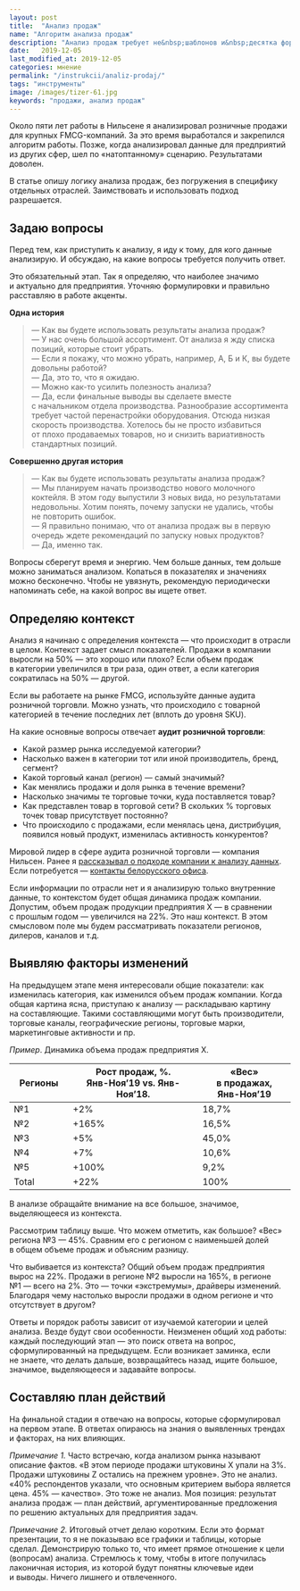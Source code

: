 ```yaml
---
layout: post
title:  "Анализ продаж"
name: "Алгоритм анализа продаж"
description: "Анализ продаж требует не&nbsp;шаблонов и&nbsp;десятка формул, а&nbsp;понимания логики анализа. Тогда анализ станет инструментом решения актуальных для предприятия задач. "
date:   2019-12-05
last_modified_at: 2019-12-05
categories: мнение
permalink: "/instrukcii/analiz-prodaj/"
tags: "инструменты"
image: /images/tizer-61.jpg
keywords: "продажи, анализ продаж"
---
```





<p>Около пяти лет работы в&nbsp;Нильсене я&nbsp;анализировал розничные продажи для крупных FMCG-компаний. За&nbsp;это время выработался и&nbsp;закрепился алгоритм работы. Позже, когда анализировал данные для предприятий из&nbsp;других сфер, шел по&nbsp;«натоптанному» сценарию. Результатами доволен.</p>
<p>В&nbsp;статье опишу логику анализа продаж, без погружения в&nbsp;специфику отдельных отраслей. Заимствовать и&nbsp;использовать подход разрешается.</p>
<h2>Задаю вопросы</h2>
<p>Перед тем, как приступить к&nbsp;анализу, я&nbsp;иду к&nbsp;тому, для кого данные анализирую. И&nbsp;обсуждаю, на&nbsp;какие вопросы требуется получить ответ. </p>
<p>Это обязательный этап. Так я&nbsp;определяю, что наиболее значимо и&nbsp;актуально для предприятия. Уточняю формулировки и&nbsp;правильно расставляю в&nbsp;работе акценты.</p>

<b>Одна история</b>
<blockquote> 
	<p>—&nbsp;Как вы&nbsp;будете использовать результаты анализа продаж?<br/>
 —&nbsp;У&nbsp;нас очень большой ассортимент. От&nbsp;анализа я&nbsp;жду списка позиций, которые стоит убрать.<br/>
 —&nbsp;Если я&nbsp;покажу, что можно убрать, например, А, Б&nbsp;и&nbsp;К, вы&nbsp;будете довольны работой?<br/>
 —&nbsp;Да, это&nbsp;то, что я&nbsp;ожидаю.<br/>
 —&nbsp;Можно как-то усилить полезность анализа?<br/>
 —&nbsp;Да, если финальные выводы вы&nbsp;сделаете вместе с&nbsp;начальником отдела производства. Разнообразие ассортимента требует частой перенастройки оборудования. Отсюда низкая скорость производства. Хотелось&nbsp;бы не&nbsp;просто избавиться от&nbsp;плохо продаваемых товаров, но&nbsp;и&nbsp;снизить вариативность стандартных позиций. 
	</p>
 </blockquote>
<b>Совершенно другая история</b>
<blockquote> 
	<p>—&nbsp;Как вы&nbsp;будете использовать результаты анализа продаж?<br/>
 —&nbsp;Мы&nbsp;планируем начать производство нового молочного коктейля. В&nbsp;этом году выпустили 3&nbsp;новых вида, но&nbsp;результатами недовольны. Хотим понять, почему запуски не&nbsp;удались, чтобы не&nbsp;повторить ошибок.<br/>
 —&nbsp;Я правильно понимаю, что от&nbsp;анализа продаж вы&nbsp;в&nbsp;первую очередь ждете рекомендаций по&nbsp;запуску новых продуктов?<br/>
 —&nbsp;Да, именно так. 
	</p>
 </blockquote>
<p>Вопросы сберегут время и&nbsp;энергию. Чем больше данных, тем дольше можно заниматься анализом. Копаться в&nbsp;показателях и&nbsp;значениях можно бесконечно. Чтобы не&nbsp;увязнуть, рекомендую периодически напоминать себе, на&nbsp;какой вопрос вы&nbsp;ищете ответ.</p>
<h2>Определяю контекст</h2>
<p>Анализ я&nbsp;начинаю с&nbsp;определения контекста&nbsp;— что происходит в&nbsp;отрасли в&nbsp;целом. Контекст задает смысл показателей. Продажи в&nbsp;компании выросли на&nbsp;50%&nbsp;— это хорошо или плохо? Если объем продаж в&nbsp;категории увеличился в&nbsp;три раза, один ответ, а&nbsp;если категория сократилась на&nbsp;50%&nbsp;— другой.</p>
<p>Если вы&nbsp;работаете на&nbsp;рынке FMCG, используйте данные аудита розничной торговли. Можно узнать, что происходило с&nbsp;товарной категорией в&nbsp;течение последних лет (вплоть до&nbsp;уровня SKU).</p>

<div class="markedfield with-side">
На&nbsp;какие основные вопросы отвечает <strong>аудит розничной торговли</strong>:
<ul> 
	<li>Какой размер рынка исследуемой категории?</li>
	<li>Насколько важен в&nbsp;категории тот или иной производитель, бренд, сегмент?</li>
	<li>Какой торговый канал (регион)&nbsp;— самый значимый?</li>
	<li>Как менялись продажи и&nbsp;доля рынка в&nbsp;течение времени?</li>
	<li>Насколько значимы те&nbsp;торговые точки, куда поставляется товар?</li>
	<li>Как представлен товар в&nbsp;торговой сети? В&nbsp;скольких %&nbsp;торговых точек товар присутствует постоянно?</li>
	<li>Что происходило с&nbsp;продажами, если менялась цена, дистрибуция, появился новый продукт, изменилась активность конкурентов?</li>
 </ul>
 <div class="side">
<p>Мировой лидер в&nbsp;сфере аудита розничной торговли&nbsp;— компания Нильсен. Ранее я&nbsp;<a href="/mnenie/otlichie-marketologa-ot-brexuna/#nielsen" title="подход Нильсена к анализу данных">рассказывал о&nbsp;подходе компании к&nbsp;анализу данных</a>. Если потребуется&nbsp;— <a href="https://www.nielsen.com/by/ru/contact-us/" >контакты белорусского офиса</a>.</p>
</div>
</div>


<p>Если информации по&nbsp;отрасли нет и&nbsp;я&nbsp;анализирую только внутренние данные, то&nbsp;контекстом будет общая динамика продаж компании. Допустим, объем продаж продукции предприятия Х&nbsp;— в&nbsp;сравнении с&nbsp;прошлым годом&nbsp;— увеличился на&nbsp;22%. Это наш контекст. В&nbsp;этом смысловом поле мы&nbsp;будем рассматривать показатели регионов, дилеров, каналов и&nbsp;т.д.</p>
<h2>Выявляю факторы изменений</h2>
<p>На&nbsp;предыдущем этапе меня интересовали общие показатели: как изменилась категория, как изменился объем продаж компании. Когда общая картина ясна, приступаю к&nbsp;анализу&nbsp;— раскладываю картину на&nbsp;составляющие. Такими составляющими могут быть производители, торговые каналы, географические регионы, торговые марки, маркетинговые активности и&nbsp;пр.</p>



<p class="wtf"><em>Пример</em>. Динамика объема продаж предприятия Х.</p>
<table > 	
	<thead> 
		<tr class="Gainsboro"> 
			<th style="width: 21%" >Регионы</th>
			<th >Рост продаж, %. <br /><span class="wtf">Янв-Ноя’19&nbsp;vs. <span class="noperenos">Янв-Ноя’18.</span></span></th>
			<th >«Вес» в&nbsp;продажах, <br /><span class="wtf noperenos">Янв-Ноя’19</span></th>
 		</tr>
 	</thead>
	<tbody> 
		<tr > 
			<td>№1</td>
			<td>+2%</td>
			<td>18,7%</td>
 		</tr>
		<tr> 
			<td>№2</td>
			<td>+165%</td>
			<td>16,5%</td>
 		</tr>
		<tr> 
			<td>№3</td>
			<td>+5%</td>
			<td>45,0%</td>
 		</tr>
		<tr> 
			<td>№4</td>
			<td>+7%</td>
			<td>10,6%</td>
 		</tr>
		<tr> 
			<td>№5</td>
			<td>+100%</td>
			<td>9,2%</td>
 		</tr>
		<tr> 
			<td>Total</td>
			<td>+22%</td>
			<td>100%</td>
 		</tr>
 	</tbody>
 </table>




<p>В&nbsp;анализе обращайте внимание на&nbsp;все большое, значимое, выделяющееся из&nbsp;контекста.</p>
<p>Рассмотрим таблицу выше. Что можем отметить, как большое? «Вес» региона №3&nbsp;— 45%. Сравним его с&nbsp;регионом с&nbsp;наименьшей долей в&nbsp;общем объеме продаж и&nbsp;объясним разницу.</p>

<p> Что выбивается из&nbsp;контекста? Общий объем продаж предприятия вырос на&nbsp;22%. Продажи в&nbsp;регионе №2&nbsp;выросли на&nbsp;165%, в&nbsp;регионе №1&nbsp;— всего на&nbsp;2%. Это&nbsp;— точки «экстремумы», драйверы изменений. Благодаря чему настолько выросли продажи в&nbsp;одном регионе и&nbsp;что отсутствует в&nbsp;другом? </p>


<p>Ответы и&nbsp;порядок работы зависит от&nbsp;изучаемой категории и&nbsp;целей анализа. Везде будут свои особенности. Неизменен общий ход работы: каждый последующий этап&nbsp;— это поиск ответа на&nbsp;вопрос, сформулированный на&nbsp;предыдущем.  Если возникает заминка, если не&nbsp;знаете, что делать дальше, возвращайтесь назад, ищите большое, значимое, выделяющееся и&nbsp;задавайте вопросы.</p>
<h2>Составляю план действий</h2>
<p>На&nbsp;финальной стадии я&nbsp;отвечаю на&nbsp;вопросы, которые сформулировал на&nbsp;первом этапе. В&nbsp;ответах опираюсь на&nbsp;знания о&nbsp;выявленных трендах и&nbsp;факторах, на&nbsp;них влияющих.</p>
<p><i>Примечание&nbsp;1.</i> Часто встречаю, когда анализом рынка называют описание фактов. «В&nbsp;этом периоде продажи штуковины&nbsp;Х упали на&nbsp;3%. Продажи штуковины&nbsp;Z остались на&nbsp;прежнем уровне». Это не&nbsp;анализ. «40% респондентов указали, что основным критерием выбора является цена.&nbsp;45%&nbsp;— качество». Это тоже не&nbsp;анализ. Моя позиция: результат анализа продаж&nbsp;— план действий, аргументированные предложения по&nbsp;решению актуальных для предприятия задач.</p>
<p><i>Примечание&nbsp;2.</i> Итоговый отчет делаю коротким. Если это формат презентации, то&nbsp;я&nbsp;не&nbsp;показываю все графики и&nbsp;таблицы, которые сделал. Демонстрирую только&nbsp;то, что имеет прямое отношение к&nbsp;цели (вопросам) анализа. Стремлюсь к&nbsp;тому, чтобы в&nbsp;итоге получилась лаконичная история, из&nbsp;которой будут понятны ключевые идеи и&nbsp;выводы. Ничего лишнего и&nbsp;отвлеченного. </p>
